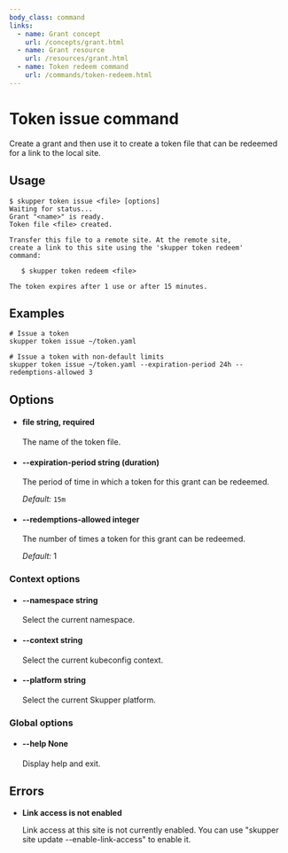 ```yaml
---
body_class: command
links:
  - name: Grant concept
    url: /concepts/grant.html
  - name: Grant resource
    url: /resources/grant.html
  - name: Token redeem command
    url: /commands/token-redeem.html
---
```


# Token issue command

<section>

Create a grant and then use it to create a token file that
can be redeemed for a link to the local site.

</section>

<section>

## Usage

~~~ shell
$ skupper token issue <file> [options]
Waiting for status...
Grant "<name>" is ready.
Token file <file> created.

Transfer this file to a remote site. At the remote site,
create a link to this site using the 'skupper token redeem'
command:

   $ skupper token redeem <file>

The token expires after 1 use or after 15 minutes.
~~~

</section>

<section>

## Examples

~~~
# Issue a token
skupper token issue ~/token.yaml

# Issue a token with non-default limits
skupper token issue ~/token.yaml --expiration-period 24h --redemptions-allowed 3
~~~

</section>

<section>

## Options

- <h4 id="file">file <span class="argument-info">string, required</span></h4>

  The name of the token file.

- <h4 id="expiration-period">--expiration-period <span class="argument-info">string (duration)</span></h4>

  The period of time in which a token for this grant can
  be redeemed.

  _Default:_ `15m`

- <h4 id="redemptions-allowed">--redemptions-allowed <span class="argument-info">integer</span></h4>

  The number of times a token for this grant can be
  redeemed.

  _Default:_ 1

### Context options

- <h4 id="namespace">--namespace <span class="argument-info">string</span></h4>

  Select the current namespace.

- <h4 id="context">--context <span class="argument-info">string</span></h4>

  Select the current kubeconfig context.

- <h4 id="platform">--platform <span class="argument-info">string</span></h4>

  Select the current Skupper platform.

### Global options

- <h4 id="help">--help <span class="argument-info">None</span></h4>

  Display help and exit.

</section>

<section>

## Errors

- **Link access is not enabled**

  Link access at this site is not currently enabled.  You
  can use "skupper site update --enable-link-access" to
  enable it.

</section>
